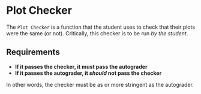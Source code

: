 # Plot Checker

The `Plot Checker` is a function that the student uses to check that their
plots were the same (or not). Critically, this checker is to be run _by the student_.

## Requirements

- **If it passes the checker, it must pass the autograder**
- **If it passes the autograder, it _should_ not pass the checker**

In other words, the checker must be as or more stringent as the autograder.
